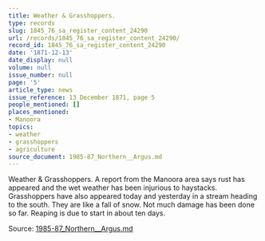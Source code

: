 ```yaml
---
title: Weather & Grasshoppers.
type: records
slug: 1845_76_sa_register_content_24290
url: /records/1845_76_sa_register_content_24290/
record_id: 1845_76_sa_register_content_24290
date: '1871-12-13'
date_display: null
volume: null
issue_number: null
page: '5'
article_type: news
issue_reference: 13 December 1871, page 5
people_mentioned: []
places_mentioned:
- Manoora
topics:
- weather
- grasshoppers
- agriculture
source_document: 1985-87_Northern__Argus.md
---
```


Weather & Grasshoppers.  A report from the Manoora area says rust has appeared and the wet weather has been injurious to haystacks.  Grasshoppers have also appeared today and yesterday in a stream heading to the south.  They are like a fall of snow.  Not much damage has been done so far.  Reaping is due to start in about ten days.

Source: [1985-87_Northern__Argus.md](/downloads/markdown/1985-87_Northern__Argus.md)
